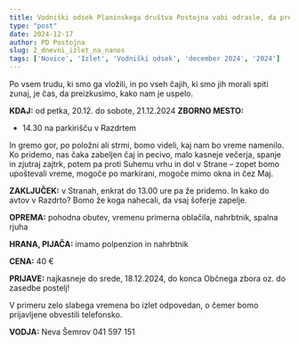 ```yaml
---
title: Vodniški odsek Planinskega društva Postojna vabi odrasle, da preizkusimo novo Vojkovo kočo in njene nove jogije
type: "post"
date: 2024-12-17
author: PD Postojna
slug: 2_dnevni_izlet_na_nanos
tags: ['Novice', 'Izlet', 'Vodniški odsek', 'december 2024', '2024']
---
```


Po vsem trudu, ki smo ga vložili, in po vseh čajih, ki smo jih morali spiti zunaj, je čas, da preizkusimo, kako nam je uspelo. 

**KDAJ:** od petka, 20.12. do sobote, 21.12.2024
**ZBORNO MESTO:**
- 14.30 na parkirišču v Razdrtem

In gremo gor, po položni ali strmi, bomo videli, kaj nam bo vreme namenilo. Ko pridemo, nas čaka zabeljen čaj in pecivo, malo kasneje večerja, spanje in zjutraj zajtrk, potem pa proti Suhemu vrhu in dol v Strane – zopet bomo upoštevali vreme, mogoče po markirani, mogoče mimo okna in čez Maj.

**ZAKLJUČEK:** v Stranah, enkrat do 13.00 ure pa že pridemo. In kako do avtov v Razdrto? Bomo že koga nahecali, da vsaj šoferje zapelje.

**OPREMA:** pohodna obutev, vremenu primerna oblačila, nahrbtnik, spalna rjuha

**HRANA, PIJAČA:** imamo polpenzion in nahrbtnik

**CENA:** 40 €

**PRIJAVE:** najkasneje do srede, 18.12.2024, do konca Občnega zbora oz. do zasedbe postelj!

V primeru zelo slabega vremena bo izlet odpovedan, o čemer bomo prijavljene obvestili telefonsko.

**VODJA:** Neva Šemrov 041 597 151
